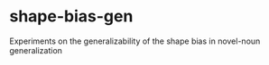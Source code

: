 # shape-bias-gen
Experiments on the generalizability of the shape bias in novel-noun generalization

